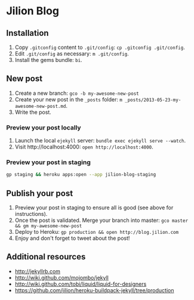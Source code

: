 # Jilion Blog

## Installation

1. Copy `.gitconfig` content to `.git/config`: `cp .gitconfig .git/config`.
2. Edit `.git/config` as necessary: `m .git/config`.
3. Install the gems bundle: `bi`.

## New post

1. Create a new branch: `gco -b my-awesome-new-post`
2. Create your new post in the `_posts` folder: `m _posts/2013-05-23-my-awesome-new-post.md`.
3. Write the post.

### Preview your post locally

1. Launch the local `ejekyll` server: `bundle exec ejekyll serve --watch`.
2. Visit http://localhost:4000: `open http://localhost:4000`.

### Preview your post in staging

```bash
gp staging && heroku apps:open --app jilion-blog-staging
```

## Publish your post

1. Preview your post in staging to ensure all is good (see above for
  instructions).
2. Once the post is validated. Merge your branch into master: `gco master && gm
  my-awesome-new-post`
3. Deploy to Heroku: `gp production && open http://blog.jilion.com`
4. Enjoy and don't forget to tweet about the post!

## Additional resources

* http://jekyllrb.com
* http://wiki.github.com/mojombo/jekyll
* http://wiki.github.com/tobi/liquid/liquid-for-designers
* https://github.com/jilion/heroku-buildpack-jekyll/tree/production
